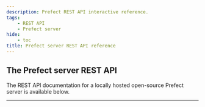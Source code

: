 ```yaml
---
description: Prefect REST API interactive reference.
tags:
    - REST API
    - Prefect server
hide:
    - toc
title: Prefect server REST API reference
---
```


## The Prefect server REST API
The REST API documentation for a locally hosted open-source Prefect server is available below.

<hr>

<div id="redoc-container"></div>
<script src="https://unpkg.com/redoc@2/bundles/redoc.standalone.js"></script>
<script>
    Redoc.init('../schema.json', {
        scrollYOffset: 50,
    }, document.getElementById('redoc-container'))
</script>